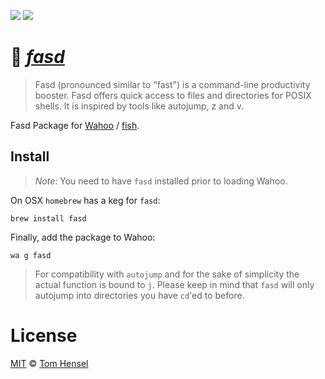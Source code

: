 [![](https://img.shields.io/badge/Wahoo-Package-00b0ff.svg?style=flat-square)][Wahoo]
![](https://img.shields.io/badge/License-MIT-707070.svg?style=flat-square)

# :cherries: [_fasd_](https://github.com/clvv/fasd)
> Fasd (pronounced similar to "fast") is a command-line productivity booster. Fasd offers quick access to files and directories for POSIX shells. It is inspired by tools like autojump, z and v.

Fasd Package for [Wahoo][Wahoo] / [fish](fishshell.com).

## Install
> _Note_: You need to have `fasd` installed prior to loading Wahoo.

On OSX `homebrew` has a keg for `fasd`:

```fish
brew install fasd
```

Finally, add the package to Wahoo:

```fish
wa g fasd
```

> For compatibility with `autojump` and for the sake of simplicity the actual function is bound to `j`.
> Please keep in mind that `fasd` will only autojump into directories you have `cd`'ed to before.

# License

[MIT](http://opensource.org/licenses/MIT) © [Tom Hensel][Author]

[Author]: https://github.com/gretel
[Wahoo]: https://github.com/bucaran/wahoo

